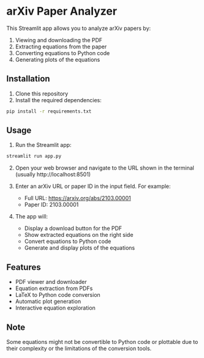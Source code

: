 # arXiv Paper Analyzer

This Streamlit app allows you to analyze arXiv papers by:
1. Viewing and downloading the PDF
2. Extracting equations from the paper
3. Converting equations to Python code
4. Generating plots of the equations

## Installation

1. Clone this repository
2. Install the required dependencies:
```bash
pip install -r requirements.txt
```

## Usage

1. Run the Streamlit app:
```bash
streamlit run app.py
```

2. Open your web browser and navigate to the URL shown in the terminal (usually http://localhost:8501)

3. Enter an arXiv URL or paper ID in the input field. For example:
   - Full URL: https://arxiv.org/abs/2103.00001
   - Paper ID: 2103.00001

4. The app will:
   - Display a download button for the PDF
   - Show extracted equations on the right side
   - Convert equations to Python code
   - Generate and display plots of the equations

## Features

- PDF viewer and downloader
- Equation extraction from PDFs
- LaTeX to Python code conversion
- Automatic plot generation
- Interactive equation exploration

## Note

Some equations might not be convertible to Python code or plottable due to their complexity or the limitations of the conversion tools.
